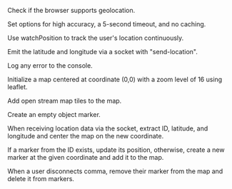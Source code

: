 Check if the browser supports geolocation.

Set options for high accuracy, a 5-second timeout, and no caching.

Use watchPosition to track the user's location continuously.

Emit the latitude and longitude via a socket with "send-location". 

Log any error to the console. 

Initialize a map centered at coordinate (0,0) with a zoom level of 16 using leaflet. 

Add open stream map tiles to the map. 

Create an empty object marker. 

When receiving location data via the socket, extract ID, latitude, and longitude and center the map on the new coordinate. 

If a marker from the ID exists, update its position, otherwise, create a new marker at the given coordinate and add it to the map. 

When a user disconnects comma, remove their marker from the map and delete it from markers.